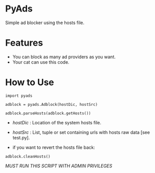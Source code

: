 # PyAds
Simple ad blocker using the hosts file.


# Features
- You can block as many ad providers as you want.
- Your cat can use this code.

# How to Use
```
import pyads

adblock = pyads.Adblock(hostDic, hostSrc)

adblock.parseHosts(adblock.getHosts())
```
- _hostDic_ : Location of the system hosts file.
- _hostSrc_ : List, tuple or set containing urls with hosts raw data [see test.py].

- if you want to revert the hosts file back:
```
adblock.cleanHosts()
```


*MUST RUN THIS SCRIPT WITH ADMIN PRIVILEGES*
